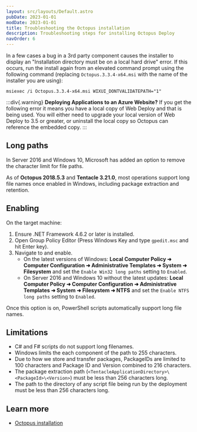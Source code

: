 ```yaml
---
layout: src/layouts/Default.astro
pubDate: 2023-01-01
modDate: 2023-01-01
title: Troubleshooting the Octopus installation
description: Troubleshooting steps for installing Octopus Deploy
navOrder: 6
---
```

In a few cases a bug in a 3rd party component causes the installer to display an "Installation directory must be on a local hard drive" error. If this occurs, run the install again from an elevated command prompt using the following command (replacing `Octopus.3.3.4-x64.msi` with the name of the installer you are using):

`msiexec /i Octopus.3.3.4-x64.msi WIXUI_DONTVALIDATEPATH="1"`

:::div{.warning}
**Deploying Applications to an Azure Website?**
If you get the following error it means you have a local copy of Web Deploy and that is being used. You will either need to upgrade your local version of Web Deploy to 3.5 or greater, or uninstall the local copy so Octopus can reference the embedded copy.
:::

## Long paths

In Server 2016 and Windows 10, Microsoft has added an option to remove the character limit for file paths.

As of **Octopus 2018.5.3** and **Tentacle 3.21.0**, most operations support long file names once enabled in Windows, including package extraction and retention.

## Enabling

On the target machine:
1. Ensure .NET Framework 4.6.2 or later is installed.
1. Open Group Policy Editor (Press Windows Key and type `gpedit.msc` and hit Enter key).
1. Navigate to and enable.
    - On the latest versions of Windows: **Local Computer Policy ➜ Computer Configuration ➜ Administrative Templates ➜ System ➜ Filesystem** and set the `Enable Win32 long paths` setting to `Enabled`.
    - On Server 2016 and Windows 10 without the latest updates: **Local Computer Policy ➜ Computer Configuration ➜ Administrative Templates ➜ System ➜ Filesystem ➜ NTFS** and set the `Enable NTFS long paths` setting to `Enabled`.

Once this option is on, PowerShell scripts automatically support long file names.

## Limitations

- C# and F# scripts do not support long filenames.
- Windows limits the each component of the path to 255 characters.
- Due to how we store and transfer packages, PackageIDs are limited to 100 characters and Package ID and Version combined to 216 characters.
- The package extraction path (`<TentacleApplicationDirectory>\<PackageId>\<Version>`) must be less than 256 characters long.
- The path to the directory of any script file being run by the deployment must be less than 256 characters long.

## Learn more

 - [Octopus installation](/docs/installation)
